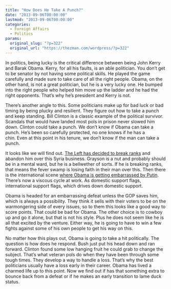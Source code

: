 ```yaml
---
title: "How Does He Take A Punch?"
date: "2013-09-06T00:00:00"
lastmod: "2013-09-06T00:00:00"
categories:
  - Foreign Affairs
  - Politics
params:
  original_slug: "?p=322"
  original_url: "https://thezman.com/wordpress/?p=322"
---
```


In politics, being lucky is the critical difference between being John
Kerry and Barak Obama. Kerry, for all his faults, is an able politician.
You don’t get to be senator by not having some political skills. He
played the game carefully and made sure to take care of all the right
people. Obama, on the other hand, is not a great politician, but he is a
very lucky one. He bumped into the right people who helped him move up
the ladder and he had the right opponents. That’s why he’s president and
Kerry is not.

There’s another angle to this. Some politicians make up for bad luck or
bad timing by being plucky and resilient. They figure out how to take a
punch and keep standing. Bill Clinton is a classic example of the
political survivor. Scandals that would have landed most pols in prison
never slowed him down. Clinton could take a punch. We don’t know if
Obama can take a punch. He’s been so carefully protected, no one knows
if he has a chin. Even at this point in his tenure, we don’t know if the
man can take a punch.

It looks like we will find out. <a
href="http://www.usnews.com/news/blogs/washington-whispers/2013/09/05/alan-grayson-syria-intelligence-manipulated"
rel="noopener" target="_blank">The Left has decided to break ranks</a>
and abandon him over this Syria business. Grayson is a nut and probably
should be in a mental ward, but he is a bellwether of sorts. If he is
breaking ranks, that means the fever swamp is losing faith in their man
over this. Then there is the international scene <a
href="http://www.telegraph.co.uk/news/worldnews/middleeast/syria/10289837/Syria-crisis-Barack-Obama-faces-growing-opposition-to-airstrikes-as-he-arrives-for-G20.html"
rel="noopener" target="_blank">where Obama is getting embarrassed by
Putin</a>. There’s now a viscous cycle at work. As domestic support
flags, international support flags, which drives down domestic support.

Obama is headed for an embarrassing defeat unless the GOP saves him,
which is always a possibility. They think it sells with their voters to
be on the warmongering side of every issues, so to them this looks like
a good way to score points. That could be bad for Obama. The other
choice is to cowboy up and go it alone, but that is not his style. Plus
he does not seem like he is all that excited by the venture. Either way,
he is going to have to win a few fights against some of his own people
to get his way on this.

No matter how this plays out, Obama is going to take a hit politically.
The question is how does he respond. Bush just put his head down and ran
forward. Clinton found some low hanging fruit he could grab to change
the subject. That’s what veteran pols do when they have been through
some tough times. They develop a way to handle a loss. That’s why the
best politicians usually have a loss early in their career. Obama has
lived a charmed life up to this point. Now we find out if has that
something extra to bounce back from a defeat or if he makes an early
transition to lame duck status.
